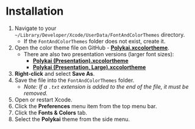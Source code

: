 # Installation

1. Navigate to your `~/Library/Developer/Xcode/UserData/FontAndColorThemes` directory.
    - If the `FontAndColorThemes` folder does not exist, create it.
2. Open the color theme file on GitHub - **[Polykai.xccolortheme](https://raw.githubusercontent.com/adamgraham/polykai/master/Xcode/Polykai.xccolortheme)**.
    - There are also two presentation versions (larger font sizes):
        - **[Polykai (Presentation).xccolortheme](https://raw.githubusercontent.com/adamgraham/polykai/master/Xcode/Polykai%20(Presentation).xccolortheme)**
        - **[Polykai (Presentation, Large).xccolortheme](https://raw.githubusercontent.com/adamgraham/polykai/master/Xcode/Polykai%20(Presentation%2C%20Large).xccolortheme)**
3. **Right-click** and select **Save As**.
4. Save the file into the `FontAndColorThemes` folder.
    - *Note: If a `.txt` extension is added to the end of the file, it must be removed.*
5. Open or restart Xcode.
6. Click the **Preferences** menu item from the top menu bar.
8. Click the **Fonts & Colors** tab.
9. Select the **Polykai** theme from the side menu.
